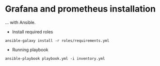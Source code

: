 # Grafana and prometheus installation

... with Ansible.

- Install required roles

```
ansible-galaxy install -r roles/requirements.yml
```

- Running playbook

```
ansible-playbook playbook.yml -i inventory.yml
```
